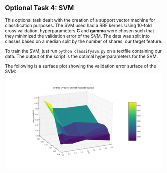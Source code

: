 <h2>Optional Task 4: SVM</h2>

This optional task dealt with the creation of a support vector machine for classification purposes. The SVM used had a RBF kernel. Using 10-fold cross validation, hyperparameters __C__ and __gamma__ were chosen such that they minimized the validation error of the SVM. The data was split into classes based on a median split by the number of shares, our target feature.

To train the SVM, just run `python classifysvm.py` on a textfile containing our data. The output of the script is the optimal hyperparameters for the SVM.

The following is a surface plot showing the validation error surface of the SVM:
![SVM Error Plot](svm_err_graph.png)

